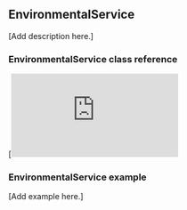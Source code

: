 ## EnvironmentalService

[Add description here.]

### EnvironmentalService class reference

[![View code](https://os.mbed.com/docs/v5.11/mbed-os-api-doxy/class_environmental_service.html)

### EnvironmentalService example

[Add example here.]

